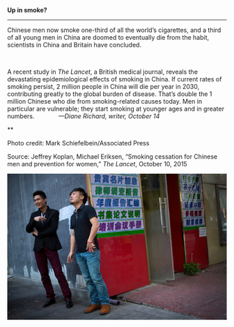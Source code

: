 **Up in smoke?**

****

Chinese men now smoke one-third of all the world’s cigarettes, and a third of all young men in China are doomed to eventually die from the habit, scientists in China and Britain have concluded. 

 

A recent study in *The Lancet*, a British medical journal, reveals the devastating epidemiological effects of smoking in China. If current rates of smoking persist, 2 million people in China will die per year in 2030, contributing greatly to the global burden of disease. That’s double the 1 million Chinese who die from smoking-related causes today. Men in particular are vulnerable; they start smoking at younger ages and in greater numbers.      
        *—Diane Richard, writer, October 14*

**

Photo credit: Mark Schiefelbein/Associated Press

Source: Jeffrey Koplan, Michael Eriksen, “Smoking cessation for Chinese men and prevention for women,” *The Lancet*, October 10, 2015

![](../images/15-10-14_46.23.1a-d_ChinaSmoking_EDIT-1.jpeg)
